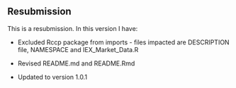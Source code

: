 ## Resubmission
This is a resubmission. In this version I have:

* Excluded Rccp package from imports - files impacted are DESCRIPTION file, NAMESPACE and IEX_Market_Data.R

* Revised README.md and README.Rmd 

* Updated to version 1.0.1




